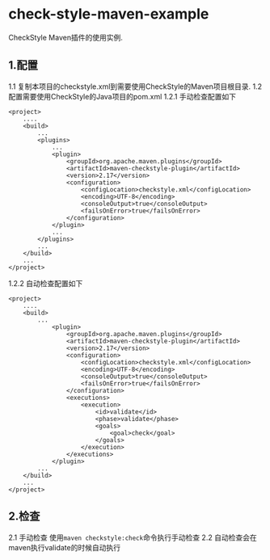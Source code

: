 # check-style-maven-example

CheckStyle Maven插件的使用实例.

## 1.配置

1.1 复制本项目的checkstyle.xml到需要使用CheckStyle的Maven项目根目录.
1.2 配置需要使用CheckStyle的Java项目的pom.xml
1.2.1 手动检查配置如下

```
<project>
    ....
    <build>
        ...
        <plugins>
            ...
            <plugin>
                <groupId>org.apache.maven.plugins</groupId>
                <artifactId>maven-checkstyle-plugin</artifactId>
                <version>2.17</version>
                <configuration>
                    <configLocation>checkstyle.xml</configLocation>
                    <encoding>UTF-8</encoding>
                    <consoleOutput>true</consoleOutput>
                    <failsOnError>true</failsOnError>
                </configuration>
            </plugin>
            ...
        </plugins>
        ...
    </build>
    ...
</project>
```

1.2.2 自动检查配置如下

```
<project>
    ....
    <build>
        ...
            <plugin>
                <groupId>org.apache.maven.plugins</groupId>
                <artifactId>maven-checkstyle-plugin</artifactId>
                <version>2.17</version>
                <configuration>
                    <configLocation>checkstyle.xml</configLocation>
                    <encoding>UTF-8</encoding>
                    <consoleOutput>true</consoleOutput>
                    <failsOnError>true</failsOnError>
                </configuration>
                <executions>
                    <execution>
                        <id>validate</id>
                        <phase>validate</phase>
                        <goals>
                            <goal>check</goal>
                        </goals>
                    </execution>
                </executions>
            </plugin>
        ...
    </build>
    ...
</project>
```

## 2.检查

2.1 手动检查 使用`maven checkstyle:check`命令执行手动检查
2.2 自动检查会在maven执行validate的时候自动执行